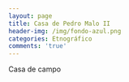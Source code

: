 ```yaml
---
layout: page
title: Casa de Pedro Malo II
header-img: /img/fondo-azul.png
categories: Etnográfico
comments: 'true'
---
```



Casa de campo

<div class="photos">
</div>
